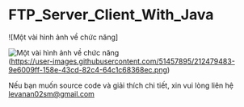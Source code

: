 # FTP_Server_Client_With_Java
![Một vài hình ảnh về chức năng]  

![Một vài hình ảnh về chức năng](https://user-images.githubusercontent.com/51457895/212479429-f6a8cc20-ea14-4042-81b7-84658fd7dfd2.png)  
(https://user-images.githubusercontent.com/51457895/212479483-9e6009ff-158e-43cd-82c4-64c1c68368ec.png)


Nếu bạn muốn source code và giải thích chi tiết, xin vui lòng liên hệ levanan02sm@gmail.com
